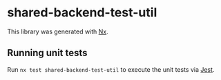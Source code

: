 # shared-backend-test-util

This library was generated with [Nx](https://nx.dev).

## Running unit tests

Run `nx test shared-backend-test-util` to execute the unit tests via [Jest](https://jestjs.io).
